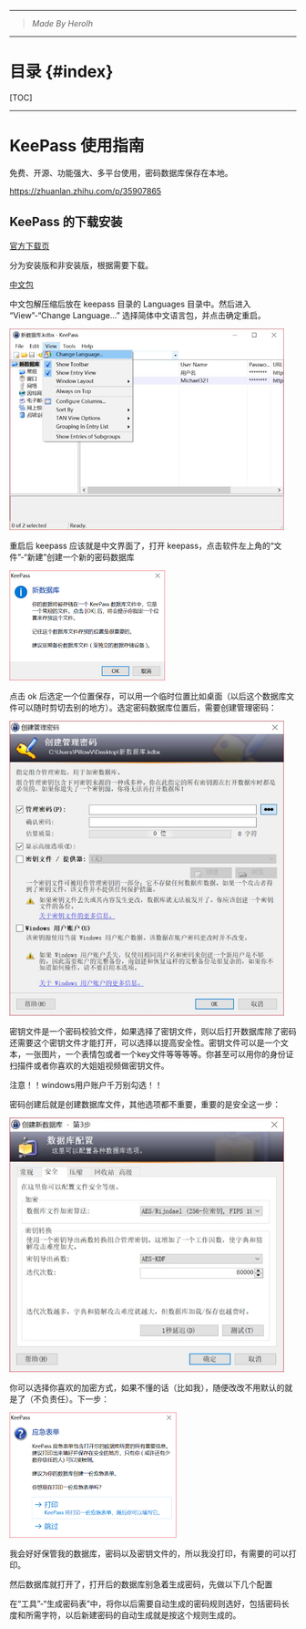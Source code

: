 ----------------------------------------------
> *Made By Herolh*
----------------------------------------------

# 目录 {#index}

[TOC]











--------------------------------------------

# KeePass 使用指南

免费、开源、功能强大、多平台使用，密码数据库保存在本地。

https://zhuanlan.zhihu.com/p/35907865



## KeePass 的下载安装

[官方下载页](https://link.zhihu.com/?target=https%3A//keepass.info/download.html)

分为安装版和非安装版，根据需要下载。

[中文包](https://link.zhihu.com/?target=https%3A//downloads.sourceforge.net/keepass/KeePass-2.38-Chinese_Simplified.zip)

中文包解压缩后放在 keepass 目录的 Languages 目录中。然后进入 “View”-“Change Language...” 选择简体中文语言包，并点击确定重启。

<img src=".assets/v2-66516bff245f21dac28888bdec100c21_720w.jpg" alt="img" style="zoom: 67%;" />

重启后 keepass 应该就是中文界面了，打开 keepass，点击软件左上角的“文件”-“新建”创建一个新的密码数据库

<img src=".assets/v2-6ac371edefd983cacee7b24fd569e4f3_r.jpg" alt="preview" style="zoom:50%;" />



点击 ok 后选定一个位置保存，可以用一个临时位置比如桌面（以后这个数据库文件可以随时剪切去别的地方）。选定密码数据库位置后，需要创建管理密码：

<img src=".assets/v2-9e60a2770e2ffd9c1c5ed6fa78658f0f_720w.jpg" alt="img" style="zoom:67%;" />



密钥文件是一个密码校验文件，如果选择了密钥文件，则以后打开数据库除了密码还需要这个密钥文件才能打开，可以选择以提高安全性。密钥文件可以是一个文本，一张图片，一个表情包或者一个key文件等等等等。你甚至可以用你的身份证扫描件或者你喜欢的大姐姐视频做密钥文件。

注意！！windows用户账户千万别勾选！！

密码创建后就是创建数据库文件，其他选项都不重要，重要的是安全这一步：

<img src=".assets/v2-de8d150e625f20f1bb168d586fbb7ae2_720w.jpg" alt="img" style="zoom:67%;" />

你可以选择你喜欢的加密方式，如果不懂的话（比如我），随便改改不用默认的就是了（不负责任）。下一步：

<img src=".assets/v2-5d9a8d3ed24f3a120ba0b9f710e966ff_720w.jpg" alt="img" style="zoom:50%;" />

我会好好保管我的数据库，密码以及密钥文件的，所以我没打印，有需要的可以打印。

然后数据库就打开了，打开后的数据库别急着生成密码，先做以下几个配置

在“工具”-“生成密码表”中，将你以后需要自动生成的密码规则选好，包括密码长度和所需字符，以后新建密码的自动生成就是按这个规则生成的。

